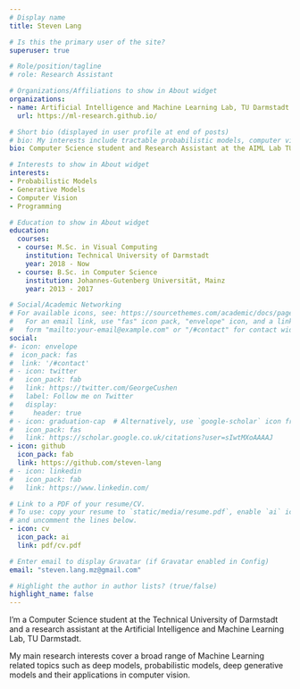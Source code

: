 ```yaml
---
# Display name
title: Steven Lang

# Is this the primary user of the site?
superuser: true

# Role/position/tagline
# role: Research Assistant

# Organizations/Affiliations to show in About widget
organizations:
- name: Artificial Intelligence and Machine Learning Lab, TU Darmstadt
  url: https://ml-research.github.io/

# Short bio (displayed in user profile at end of posts)
# bio: My interests include tractable probabilistic models, computer vision, and programming.
bio: Computer Science student and Research Assistant at the AIML Lab TU Darmstadt

# Interests to show in About widget
interests:
- Probabilistic Models
- Generative Models
- Computer Vision
- Programming

# Education to show in About widget
education:
  courses:
  - course: M.Sc. in Visual Computing
    institution: Technical University of Darmstadt
    year: 2018 - Now
  - course: B.Sc. in Computer Science
    institution: Johannes-Gutenberg Universität, Mainz
    year: 2013 - 2017

# Social/Academic Networking
# For available icons, see: https://sourcethemes.com/academic/docs/page-builder/#icons
#   For an email link, use "fas" icon pack, "envelope" icon, and a link in the
#   form "mailto:your-email@example.com" or "/#contact" for contact widget.
social:
#- icon: envelope
#  icon_pack: fas
#  link: '/#contact'
# - icon: twitter
#   icon_pack: fab
#   link: https://twitter.com/GeorgeCushen
#   label: Follow me on Twitter
#   display:
#     header: true
# - icon: graduation-cap  # Alternatively, use `google-scholar` icon from `ai` icon pack
#   icon_pack: fas
#   link: https://scholar.google.co.uk/citations?user=sIwtMXoAAAAJ
- icon: github
  icon_pack: fab
  link: https://github.com/steven-lang
# - icon: linkedin
#   icon_pack: fab
#   link: https://www.linkedin.com/

# Link to a PDF of your resume/CV.
# To use: copy your resume to `static/media/resume.pdf`, enable `ai` icons in `params.toml`, 
# and uncomment the lines below.
- icon: cv
  icon_pack: ai
  link: pdf/cv.pdf

# Enter email to display Gravatar (if Gravatar enabled in Config)
email: "steven.lang.mz@gmail.com"

# Highlight the author in author lists? (true/false)
highlight_name: false
---
```


I’m a Computer Science student at the Technical University of Darmstadt and a research assistant at the Artificial Intelligence and Machine Learning Lab, TU Darmstadt.

My main research interests cover a broad range of Machine Learning related topics such as deep models, probabilistic models, deep generative models and their applications in computer vision.

